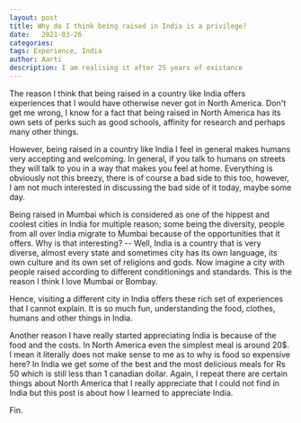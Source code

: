 ```yaml
---
layout: post
title: Why do I think being raised in India is a privilege? 
date:   2021-03-26
categories:
tags: Experience, India
author: Aarti
description: I am realising it after 25 years of existance
---
```


<!--more-->

The reason I think that being raised in a country like India offers experiences that 
I would have otherwise never got in North America. 
Don't get me wrong, I know for a fact that being raised in North America has its own 
sets of perks such as good schools, affinity for research and perhaps many other things. 

However, being raised in a country like India I feel in general makes humans very 
accepting and welcoming.
In general, if you talk to humans on streets they will talk to you in a way that makes 
you feel at home. 
Everything is obviously not this breezy, there is of course a bad side to this too, 
however, I am not much interested in discussing the bad side of it today, maybe some day. 

Being raised in Mumbai which is considered as one of the hippest and coolest cities in India
for multiple reason; some being the diversity, people from all over India migrate to Mumbai 
because of the opportunities that it offers. 
Why is that interesting? -- Well, India is a country that is very diverse, almost every state 
and sometimes city has its own language, its own culture and its own set of religions and gods. 
Now imagine a city with people raised according to different conditionings and standards. 
This is the reason I think I love Mumbai or Bombay. 

Hence, visiting a different city in India offers these rich set of experiences that I cannot 
explain. 
It is so much fun, understanding the food, clothes, humans and other things in India. 

Another reason I have really started appreciating India is because of the food and the costs. 
In North America even the simplest meal is around 20$. I mean it literally does not make sense to 
me as to why is food so expensive here?
In India we get some of the best and the most delicious meals for Rs 50 which is still less 
than 1 canadian dollar. 
Again, I repeat there are certain things about North America that I really appreciate that I 
could not find in India but this post is about how I learned to appreciate India. 

Fin. 














